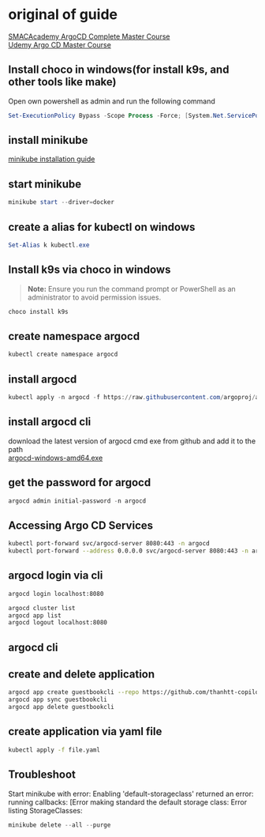 # original of guide

[SMACAcademy ArgoCD Complete Master Course](https://github.com/SMACAcademy/ArgoCD-Complete-Master-Course/tree/main)  
[Udemy Argo CD Master Course](https://ascend.udemy.com/course/argo-cd-master-course-expert-techniques-in-gitops-devops/learn/lecture/41742588#overview)

## Install choco in windows(for install k9s, and other tools like make)

Open own powershell as admin and run the following command

```powershell
Set-ExecutionPolicy Bypass -Scope Process -Force; [System.Net.ServicePointManager]::SecurityProtocol = [System.Net.ServicePointManager]::SecurityProtocol -bor 3072; iex ((New-Object System.Net.WebClient).DownloadString('https://community.chocolatey.org/install.ps1'))
```

## install minikube

[minikube installation guide](https://minikube.sigs.k8s.io/docs/start/?arch=%2Fwindows%2Fx86-64%2Fstable%2F.exe+download)

## start minikube

```powershell
minikube start --driver=docker
```

## create a alias for kubectl on windows

```powershell
Set-Alias k kubectl.exe
```

## Install k9s via choco in windows
>
> **Note:** Ensure you run the command prompt or PowerShell as an administrator to avoid permission issues.

```powershell
choco install k9s
```

## create namespace argocd

```powershell
kubectl create namespace argocd
```

## install argocd

```powershell
kubectl apply -n argocd -f https://raw.githubusercontent.com/argoproj/argo-cd/stable/manifests/install.yaml
```

## install argocd cli

download the latest version of argocd cmd exe from github and add it to the path  
[argocd-windows-amd64.exe](https://github.com/argoproj/argo-cd/releases/tag/v2.13.2)

## get the password for argocd

```powershell
argocd admin initial-password -n argocd
```

## Accessing Argo CD Services

```bash
kubectl port-forward svc/argocd-server 8080:443 -n argocd
kubectl port-forward --address 0.0.0.0 svc/argocd-server 8080:443 -n argocd
```

## argocd login via cli

```bash
argocd login localhost:8080
```

```bash
argocd cluster list
argocd app list
argocd logout localhost:8080
```

## argocd cli

## create and delete application

```bash
argocd app create guestbookcli --repo https://github.com/thanhtt-copilot/argocd-example-apps.git --path guestbook --dest-server https://kubernetes.default.svc --dest-namespace default
argocd app sync guestbookcli
argocd app delete guestbookcli
```

## create application via yaml file

```bash
kubectl apply -f file.yaml
```

## Troubleshoot

Start minikube with error:
Enabling 'default-storageclass' returned an error: running callbacks: [Error making standard the default storage class: Error listing StorageClasses:

```powershell
minikube delete --all --purge
```
